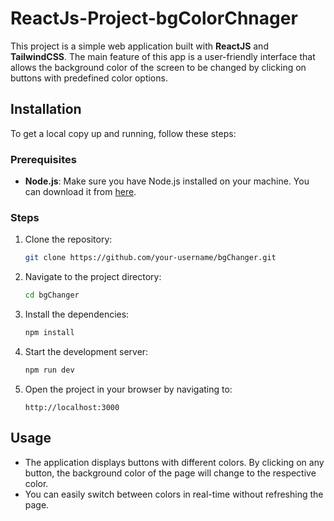 # ReactJs-Project-bgColorChnager

This project is a simple web application built with **ReactJS** and **TailwindCSS**. The main feature of this app is a user-friendly interface that allows the background color of the screen to be changed by clicking on buttons with predefined color options.



## Installation

To get a local copy up and running, follow these steps:

### Prerequisites

- **Node.js**: Make sure you have Node.js installed on your machine. You can download it from [here](https://nodejs.org/).

### Steps

1. Clone the repository:

   ```bash
   git clone https://github.com/your-username/bgChanger.git
   ```

2. Navigate to the project directory:

   ```bash
   cd bgChanger
   ```

3. Install the dependencies:

   ```bash
   npm install
   ```

4. Start the development server:

   ```bash
   npm run dev
   ```

5. Open the project in your browser by navigating to:

   ```
   http://localhost:3000
   ```

## Usage

- The application displays buttons with different colors. By clicking on any button, the background color of the page will change to the respective color.
- You can easily switch between colors in real-time without refreshing the page.
